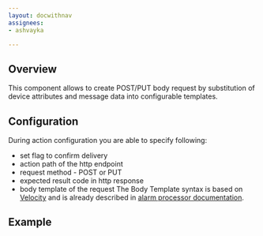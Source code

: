 ```yaml
---
layout: docwithnav
assignees:
- ashvayka

---
```


## Overview

This component allows to create POST/PUT body request by substitution of device attributes and message data into configurable templates.

## Configuration

During action configuration you are able to specify following:
- set flag to confirm  delivery
- action path of the http endpoint
- request method - POST or PUT
- expected result code in http response
- body template of the request
The Body Template syntax is based on [Velocity](https://velocity.apache.org/)
and is already described in [alarm processor documentation](/docs/user-guide/processors/alarm-deduplication-processor/#configuration).

## Example
